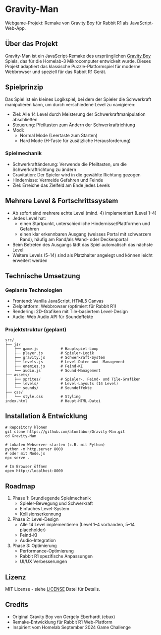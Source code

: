# Gravity-Man
Webgame-Projekt: Remake von Gravity Boy für Rabbit R1 als JavaScript-Web-App.

## Über das Projekt
Gravity-Man ist ein JavaScript-Remake des ursprünglichen [Gravity Boy](https://github.com/ebux/Gravity-boy) Spiels, das für die Homelab-3 Mikrocomputer entwickelt wurde. Dieses Projekt adaptiert das klassische Puzzle-Platformspiel für moderne Webbrowser und speziell für das Rabbit R1 Gerät.

## Spielprinzip
Das Spiel ist ein kleines Logikspiel, bei dem der Spieler die Schwerkraft manipulieren kann, um durch verschiedene Level zu navigieren:
- Ziel: Alle 14 Level durch Meisterung der Schwerkraftmanipulation abschließen
- Steuerung: Pfeiltasten zum Ändern der Schwerkraftrichtung
- Modi:
  - Normal Mode (Leertaste zum Starten)
  - Hard Mode (H-Taste für zusätzliche Herausforderung)

### Spielmechanik
- Schwerkraftänderung: Verwende die Pfeiltasten, um die Schwerkraftrichtung zu ändern
- Gravitation: Der Spieler wird in die gewählte Richtung gezogen
- Hindernisse: Vermeide Gefahren und Feinde
- Ziel: Erreiche das Zielfeld am Ende jedes Levels

## Mehrere Level & Fortschrittssystem
- Ab sofort sind mehrere echte Level (mind. 4) implementiert (Level 1–4)
- Jedes Level hat:
  - einen Startpunkt, unterschiedliche Hindernisse/Plattformen und Gefahren
  - einen klar erkennbaren Ausgang (weisses Portal mit schwarzem Rand), häufig am Rand/als Wand- oder Deckenportal
- Beim Betreten des Ausgangs lädt das Spiel automatisch das nächste Level
- Weitere Levels (5–14) sind als Platzhalter angelegt und können leicht erweitert werden

## Technische Umsetzung
### Geplante Technologien
- Frontend: Vanilla JavaScript, HTML5 Canvas
- Zielplattform: Webbrowser (optimiert für Rabbit R1)
- Rendering: 2D-Grafiken mit Tile-basiertem Level-Design
- Audio: Web Audio API für Soundeffekte

### Projektstruktur (geplant)
```
src/
├── js/
│   ├── game.js          # Hauptspiel-Loop
│   ├── player.js        # Spieler-Logik
│   ├── gravity.js       # Schwerkraft-System
│   ├── levels.js        # Level-Daten und -Management
│   ├── enemies.js       # Feind-KI
│   └── audio.js         # Sound-Management
├── assets/
│   ├── sprites/         # Spieler-, Feind- und Tile-Grafiken
│   ├── levels/          # Level-Layouts (14 Level)
│   └── sounds/          # Soundeffekte
├── css/
│   └── style.css        # Styling
index.html               # Haupt-HTML-Datei
```

## Installation & Entwicklung
```
# Repository klonen
git clone https://github.com/atomlabor/Gravity-Man.git
cd Gravity-Man

# Lokalen Webserver starten (z.B. mit Python)
python -m http.server 8000
# oder mit Node.js
npx serve .

# Im Browser öffnen
open http://localhost:8000
```

## Roadmap
1. Phase 1: Grundlegende Spielmechanik
   - Spieler-Bewegung und Schwerkraft
   - Einfaches Level-System
   - Kollisionserkennung
2. Phase 2: Level-Design
   - Alle 14 Level implementieren (Level 1–4 vorhanden, 5–14 placeholder)
   - Feind-KI
   - Audio-Integration
3. Phase 3: Optimierung
   - Performance-Optimierung
   - Rabbit R1 spezifische Anpassungen
   - UI/UX Verbesserungen

## Lizenz
MIT License - siehe [LICENSE](./LICENSE) Datei für Details.

## Credits
- Original Gravity Boy von Gergely Eberhardt (ebux)
- Remake-Entwicklung für Rabbit R1 Web-Platform
- Inspiriert vom Homelab September 2024 Game Challenge
